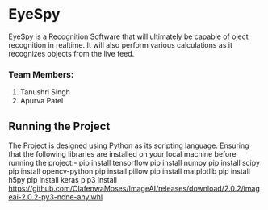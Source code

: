 # EyeSpy

EyeSpy is a Recognition Software that will ultimately be capable of oject recognition in realtime. It will also perform various calculations as it recognizes objects from the live feed.

### Team Members:

1. Tanushri Singh
2. Apurva Patel

## Running the Project

The Project is designed using Python as its scripting language.
Ensuring that the following libraries are installed on your local machine before running the project:-
pip install tensorflow
pip install numpy
pip install scipy
pip install opencv-python
pip install pillow
pip install matplotlib
pip install h5py
pip install keras
pip3 install https://github.com/OlafenwaMoses/ImageAI/releases/download/2.0.2/imageai-2.0.2-py3-none-any.whl
